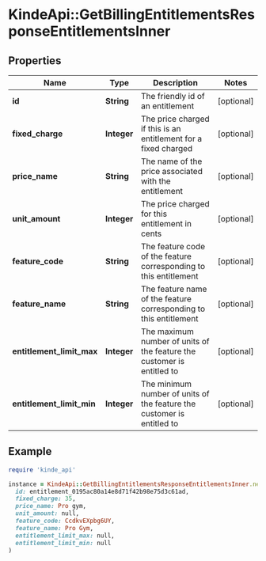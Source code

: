 # KindeApi::GetBillingEntitlementsResponseEntitlementsInner

## Properties

| Name | Type | Description | Notes |
| ---- | ---- | ----------- | ----- |
| **id** | **String** | The friendly id of an entitlement | [optional] |
| **fixed_charge** | **Integer** | The price charged if this is an entitlement for a fixed charged | [optional] |
| **price_name** | **String** | The name of the price associated with the entitlement | [optional] |
| **unit_amount** | **Integer** | The price charged for this entitlement in cents | [optional] |
| **feature_code** | **String** | The feature code of the feature corresponding to this entitlement | [optional] |
| **feature_name** | **String** | The feature name of the feature corresponding to this entitlement | [optional] |
| **entitlement_limit_max** | **Integer** | The maximum number of units of the feature the customer is entitled to | [optional] |
| **entitlement_limit_min** | **Integer** | The minimum number of units of the feature the customer is entitled to | [optional] |

## Example

```ruby
require 'kinde_api'

instance = KindeApi::GetBillingEntitlementsResponseEntitlementsInner.new(
  id: entitlement_0195ac80a14e8d71f42b98e75d3c61ad,
  fixed_charge: 35,
  price_name: Pro gym,
  unit_amount: null,
  feature_code: CcdkvEXpbg6UY,
  feature_name: Pro Gym,
  entitlement_limit_max: null,
  entitlement_limit_min: null
)
```

